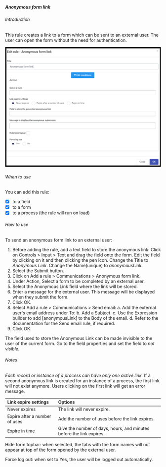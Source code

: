 ##### Anonymous form link
###### Introduction
This rule creates a link to a form which can be sent to an external user.  The user can open the form without the need for authentication.  

![Anonymous form link dialog box](images/anonymousformlink.png)



###### When to use 

You can add this rule:
- [x] to a field
- [x] to a form 
- [x] to a process (the rule will run on load)
###### How to use
To send an anonymous form link to an external user:
1. Before adding the rule, add a text field to store the anonymous link: Click on Controls > Input > Text and drag the field onto the form. Edit the field by clicking on it and then clicking the pen icon. Change the Title to *Anonymous Link*.  Change the Name(unique) to *anonymousLink*.  
2. Select the Submit button.
3. Click on Add a rule > Communications > Anonymous form link.
4. Under Action, Select a form to be completed by an external user.
5. Select the Anonymous Link field where the link will be stored.
6. Enter a message for the external user.  This message will be displayed when they submit the form.
7. Click OK.
8. Select Add a rule > Communications  > Send email:
   a. Add the external user's email address under To:
   b. Add a Subject.
   c. Use the Expression builder to add [anonymousLink] to the Body of the email.
   d. Refer to the documentation for the Send email rule, if required.
9. Click OK.

The field used to store the Anonymous Link can be made invisible to the user of the current form. Go to the field properties and set the field to *not visible*.

###### Notes

*Each record or instance of a process can have only one active link.* If a second anonymous link is created for an instance of a process, the first link will not exist anymore.  Users clicking on the first link will get an error message.

| Link expire settings          | Options                                                      |
| :---------------------------- | :----------------------------------------------------------- |
| Never expires                 | The link will never expire.                                  |
| Expire after a number of uses | Add the number of uses before the link expires.              |
| Expire in time                | Give the number of days, hours, and minutes before the link expires. |

Hide form topbar: when selected, the tabs with the form names will not appear at top of the form opened by the external user.

Force log out: when set to Yes, the user will be logged out automatically.